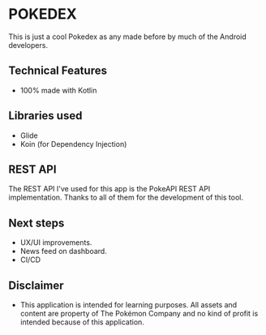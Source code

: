 # POKEDEX
This is just a cool Pokedex as any made before by much of the Android developers.

## Technical Features
- 100% made with Kotlin

## Libraries used
- Glide
- Koin (for Dependency Injection)

## REST API
The REST API I've used for this app is the PokeAPI REST API implementation. Thanks to all of them for the development of this tool.

## Next steps
- UX/UI improvements.
- News feed on dashboard.
- CI/CD

## Disclaimer
- This application is intended for learning purposes. All assets and content are property of The Pokémon Company and no kind of profit is intended because of this application.